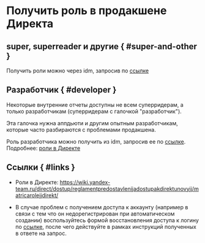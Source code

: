 # Получить роль в продакшене Директа

## super, superreader и другие { #super-and-other }

Получить роли можно через idm, запросив по [ссылке](https://nda.ya.ru/t/JwyxauXD4LRQh6)

## Разработчик { #developer }

Некоторые внутренние отчеты доступны не всем суперридерам, а только разработчикам (суперридерам с галочкой "разработчик").

Эта галочка нужна аппдьюти и другим опытным разработчикам, которые часто разбираются с проблемами продакшена.

Роль разработчика можно получить из idm, запросив ее по [ссылке](https://nda.ya.ru/t/-B8-nzw54KoYsw).
Подробнее: [роли в Директе](https://docs.yandex-team.ru/direct-dev/guide/qa/qa_kmb/qa_roles)

## Ссылки { #links }

- Роли в Директе: <https://wiki.yandex-team.ru/direct/dostup/reglamentpredostavlenijadostupakdirektunovyjj/matricarolejjdirekt/>

- В случае проблем с получением доступа к аккаунту (например в связи с тем что он недорегистрирован при автоматическом создании) воспользуйтесь формой восстановления доступа к логину по [ссылке](https://forms.yandex-team.ru/surveys/14385/), после чего действуйте в рамках инструкций полученных в ответе на запрос.

